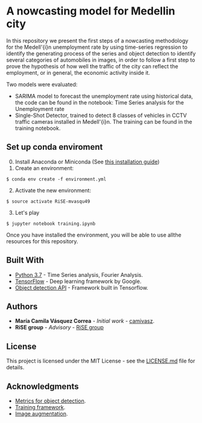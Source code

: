 # A nowcasting model for Medellin city

In this repository we present the first steps of a nowcasting methodology for the Medell\'{i}n unemployment rate by
using time-series regression to identify the generating process of the series and object detection to identify
several categories of automobiles in images, in order to follow a first step to prove the hypothesis of how well
the traffic of the city can reflect the employment, or in general, the economic activity inside it. 

Two models were evaluated: 
* SARIMA model to forecast the unemployment rate using historical data, the code can be found in the notebook: Time Series analysis for the Unemployment rate
* Single-Shot Detector, trained to detect 8 classes of vehicles in CCTV traffic cameras installed in Medell\'{i}n. The training can be found in the training notebook.

## Set up conda enviroment
0. Install Anaconda or Miniconda (See [this installation guide](https://conda.io/docs/user-guide/install/index.html))
1. Create an environment:
```
$ conda env create -f environment.yml
```
2. Activate the new environment:
```
$ source activate RiSE-mvasqu49
```
3. Let's play
```
$ jupyter notebook training.ipynb
```
Once you have installed the environment, you will be able to use allthe resources for this repository.

## Built With

* [Python 3.7](https://www.python.org/) - Time Series analysis, Fourier Analysis. 
* [TensorFlow](https://www.tensorflow.org/) - Deep learning framework by Google.
* [Object detection API](https://github.com/tensorflow/models/tree/master/research/object_detection) - Framework built in Tensorflow.

## Authors

* **María Camila Vásquez Correa** - *Initial work* - [camivasz](https://github.com/camivasz).
* **RiSE group** - *Advisory* - [RiSE group](https://github.com/Rise-group)

## License

This project is licensed under the MIT License - see the [LICENSE.md](LICENSE.md) file for details.

## Acknowledgments

* [Metrics for object detection](https://github.com/rafaelpadilla/Object-Detection-Metrics).
* [Training framework](https://github.com/EdjeElectronics/TensorFlow-Object-Detection-API-Tutorial-Train-Multiple-Objects-Windows-10).
* [Image augmentation](https://github.com/aleju/imgaug).
